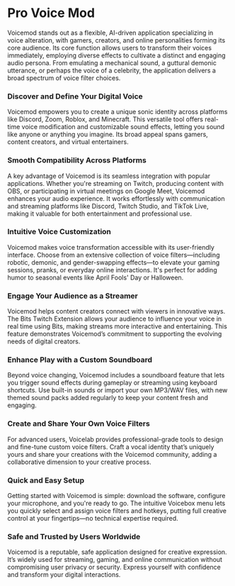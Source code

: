 # Pro Voice Mod 
Voicemod stands out as a flexible, AI-driven application specializing in voice alteration, with gamers, creators, and online personalities forming its core audience. Its core function allows users to transform their voices immediately, employing diverse effects to cultivate a distinct and engaging audio persona. From emulating a mechanical sound, a guttural demonic utterance, or perhaps the voice of a celebrity, the application delivers a broad spectrum of voice filter choices.


### **Discover and Define Your Digital Voice**

Voicemod empowers you to create a unique sonic identity across platforms like Discord, Zoom, Roblox, and Minecraft. This versatile tool offers real-time voice modification and customizable sound effects, letting you sound like anyone or anything you imagine. Its broad appeal spans gamers, content creators, and virtual entertainers.

### **Smooth Compatibility Across Platforms**

A key advantage of Voicemod is its seamless integration with popular applications. Whether you're streaming on Twitch, producing content with OBS, or participating in virtual meetings on Google Meet, Voicemod enhances your audio experience. It works effortlessly with communication and streaming platforms like Discord, Twitch Studio, and TikTok Live, making it valuable for both entertainment and professional use.

### **Intuitive Voice Customization**

Voicemod makes voice transformation accessible with its user-friendly interface. Choose from an extensive collection of voice filters—including robotic, demonic, and gender-swapping effects—to elevate your gaming sessions, pranks, or everyday online interactions. It's perfect for adding humor to seasonal events like April Fools' Day or Halloween.

### **Engage Your Audience as a Streamer**

Voicemod helps content creators connect with viewers in innovative ways. The Bits Twitch Extension allows your audience to influence your voice in real time using Bits, making streams more interactive and entertaining. This feature demonstrates Voicemod’s commitment to supporting the evolving needs of digital creators.

### **Enhance Play with a Custom Soundboard**

Beyond voice changing, Voicemod includes a soundboard feature that lets you trigger sound effects during gameplay or streaming using keyboard shortcuts. Use built-in sounds or import your own MP3/WAV files, with new themed sound packs added regularly to keep your content fresh and engaging.

### **Create and Share Your Own Voice Filters**

For advanced users, Voicelab provides professional-grade tools to design and fine-tune custom voice filters. Craft a vocal identity that’s uniquely yours and share your creations with the Voicemod community, adding a collaborative dimension to your creative process.

### **Quick and Easy Setup**

Getting started with Voicemod is simple: download the software, configure your microphone, and you're ready to go. The intuitive Voicebox menu lets you quickly select and assign voice filters and hotkeys, putting full creative control at your fingertips—no technical expertise required.

### **Safe and Trusted by Users Worldwide**

Voicemod is a reputable, safe application designed for creative expression. It’s widely used for streaming, gaming, and online communication without compromising user privacy or security. Express yourself with confidence and transform your digital interactions.
